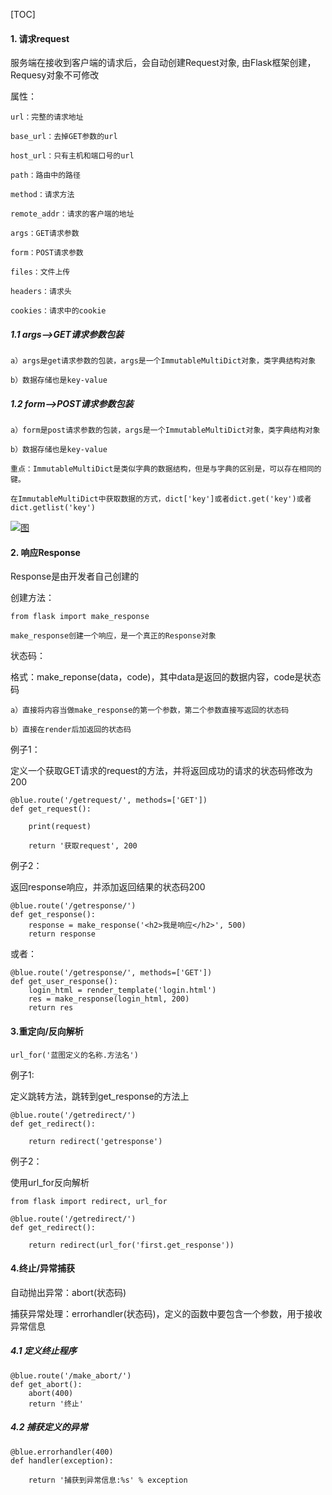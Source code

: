 [TOC]

#### 1. 请求request

服务端在接收到客户端的请求后，会自动创建Request对象, 由Flask框架创建，Requesy对象不可修改

属性：

```
url：完整的请求地址

base_url：去掉GET参数的url

host_url：只有主机和端口号的url

path：路由中的路径

method：请求方法

remote_addr：请求的客户端的地址

args：GET请求参数

form：POST请求参数

files：文件上传

headers：请求头

cookies：请求中的cookie

```

##### 1.1 args-->GET请求参数包装

```
a）args是get请求参数的包装，args是一个ImmutableMultiDict对象，类字典结构对象

b）数据存储也是key-value

```

##### 1.2 form-->POST请求参数包装

```
a）form是post请求参数的包装，args是一个ImmutableMultiDict对象，类字典结构对象

b）数据存储也是key-value

重点：ImmutableMultiDict是类似字典的数据结构，但是与字典的区别是，可以存在相同的键。

在ImmutableMultiDict中获取数据的方式，dict['key']或者dict.get('key')或者dict.getlist('key')

```

[![图](https://github.com/coco369/knowledge/raw/master/flask/images/flask_request_form.png)](https://github.com/coco369/knowledge/blob/master/flask/images/flask_request_form.png)

#### 2. 响应Response

Response是由开发者自己创建的

创建方法：

```
from flask import make_response

make_response创建一个响应，是一个真正的Response对象

```

状态码：

格式：make_reponse(data，code)，其中data是返回的数据内容，code是状态码

```
a）直接将内容当做make_response的第一个参数，第二个参数直接写返回的状态码

b）直接在render后加返回的状态码

```

例子1：

定义一个获取GET请求的request的方法，并将返回成功的请求的状态码修改为200

```
@blue.route('/getrequest/', methods=['GET'])
def get_request():

    print(request)

    return '获取request', 200

```

例子2：

返回response响应，并添加返回结果的状态码200

```
@blue.route('/getresponse/')
def get_response():
    response = make_response('<h2>我是响应</h2>', 500)
    return response

```

或者：

```
@blue.route('/getresponse/', methods=['GET'])
def get_user_response():
    login_html = render_template('login.html')
    res = make_response(login_html, 200)
    return res

```

#### 3.重定向/反向解析

```
url_for('蓝图定义的名称.方法名')

```

例子1:

定义跳转方法，跳转到get_response的方法上

```
@blue.route('/getredirect/')
def get_redirect():

    return redirect('getresponse')

```

例子2：

使用url_for反向解析

```
from flask import redirect, url_for

@blue.route('/getredirect/')
def get_redirect():

    return redirect(url_for('first.get_response'))

```

#### 4.终止/异常捕获

自动抛出异常：abort(状态码)

捕获异常处理：errorhandler(状态码)，定义的函数中要包含一个参数，用于接收异常信息

##### 4.1 定义终止程序

```
@blue.route('/make_abort/')
def get_abort():
    abort(400)
    return '终止'

```

##### 4.2 捕获定义的异常

```
@blue.errorhandler(400)
def handler(exception):

    return '捕获到异常信息:%s' % exception
```